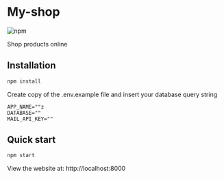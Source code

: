 # My-shop
![npm](https://img.shields.io/npm/v/npm)

Shop products online
## Installation

```bash
npm install
```
Create copy of the .env.example file and insert your database query string
```
APP_NAME=""z
DATABASE=""
MAIL_API_KEY=""
```

## Quick start

```bash
npm start

```

View the website at: http://localhost:8000
